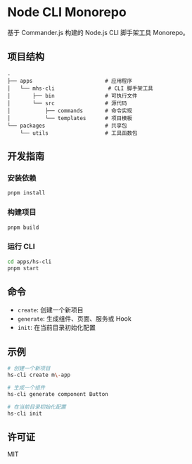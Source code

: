 # Node CLI Monorepo

基于 Commander.js 构建的 Node.js CLI 脚手架工具 Monorepo。

## 项目结构

```
.
├── apps                       # 应用程序
│   └── mhs-cli                 # CLI 脚手架工具
│       ├── bin                # 可执行文件
│       └── src                # 源代码
│           ├── commands       # 命令实现
│           └── templates      # 项目模板
└── packages                   # 共享包
    └── utils                  # 工具函数包
```

## 开发指南

### 安装依赖

```bash
pnpm install
```

### 构建项目

```bash
pnpm build
```

### 运行 CLI

```bash
cd apps/hs-cli
pnpm start
```

## 命令

- `create`: 创建一个新项目
- `generate`: 生成组件、页面、服务或 Hook
- `init`: 在当前目录初始化配置

## 示例

```bash
# 创建一个新项目
hs-cli create m\-app

# 生成一个组件
hs-cli generate component Button

# 在当前目录初始化配置
hs-cli init
```

## 许可证

MIT 